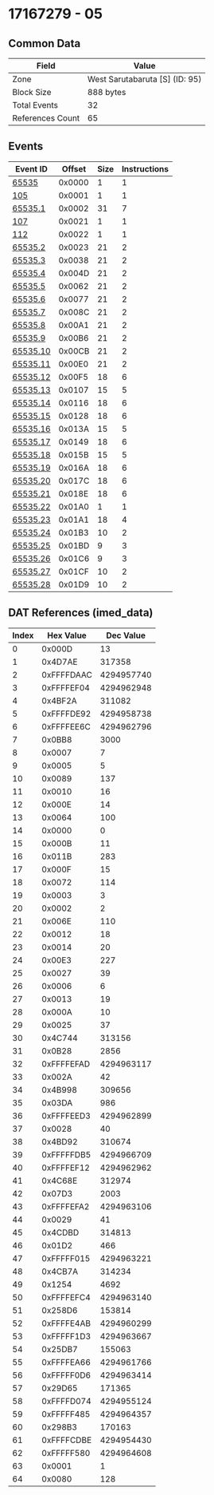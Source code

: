 # 17167279 - 05

## Common Data

| Field            | Value                          |
|------------------|--------------------------------|
| Zone             | West Sarutabaruta [S] (ID: 95) |
| Block Size       | 888 bytes                      |
| Total Events     | 32                             |
| References Count | 65                             |

## Events

| Event ID                  | Offset   |   Size |   Instructions |
|---------------------------|----------|--------|----------------|
| [65535](./65535.md)       | 0x0000   |      1 |              1 |
| [105](./105.md)           | 0x0001   |      1 |              1 |
| [65535.1](./65535.1.md)   | 0x0002   |     31 |              7 |
| [107](./107.md)           | 0x0021   |      1 |              1 |
| [112](./112.md)           | 0x0022   |      1 |              1 |
| [65535.2](./65535.2.md)   | 0x0023   |     21 |              2 |
| [65535.3](./65535.3.md)   | 0x0038   |     21 |              2 |
| [65535.4](./65535.4.md)   | 0x004D   |     21 |              2 |
| [65535.5](./65535.5.md)   | 0x0062   |     21 |              2 |
| [65535.6](./65535.6.md)   | 0x0077   |     21 |              2 |
| [65535.7](./65535.7.md)   | 0x008C   |     21 |              2 |
| [65535.8](./65535.8.md)   | 0x00A1   |     21 |              2 |
| [65535.9](./65535.9.md)   | 0x00B6   |     21 |              2 |
| [65535.10](./65535.10.md) | 0x00CB   |     21 |              2 |
| [65535.11](./65535.11.md) | 0x00E0   |     21 |              2 |
| [65535.12](./65535.12.md) | 0x00F5   |     18 |              6 |
| [65535.13](./65535.13.md) | 0x0107   |     15 |              5 |
| [65535.14](./65535.14.md) | 0x0116   |     18 |              6 |
| [65535.15](./65535.15.md) | 0x0128   |     18 |              6 |
| [65535.16](./65535.16.md) | 0x013A   |     15 |              5 |
| [65535.17](./65535.17.md) | 0x0149   |     18 |              6 |
| [65535.18](./65535.18.md) | 0x015B   |     15 |              5 |
| [65535.19](./65535.19.md) | 0x016A   |     18 |              6 |
| [65535.20](./65535.20.md) | 0x017C   |     18 |              6 |
| [65535.21](./65535.21.md) | 0x018E   |     18 |              6 |
| [65535.22](./65535.22.md) | 0x01A0   |      1 |              1 |
| [65535.23](./65535.23.md) | 0x01A1   |     18 |              4 |
| [65535.24](./65535.24.md) | 0x01B3   |     10 |              2 |
| [65535.25](./65535.25.md) | 0x01BD   |      9 |              3 |
| [65535.26](./65535.26.md) | 0x01C6   |      9 |              3 |
| [65535.27](./65535.27.md) | 0x01CF   |     10 |              2 |
| [65535.28](./65535.28.md) | 0x01D9   |     10 |              2 |

## DAT References (imed_data)

|   Index | Hex Value   |   Dec Value |
|---------|-------------|-------------|
|       0 | 0x000D      |          13 |
|       1 | 0x4D7AE     |      317358 |
|       2 | 0xFFFFDAAC  |  4294957740 |
|       3 | 0xFFFFEF04  |  4294962948 |
|       4 | 0x4BF2A     |      311082 |
|       5 | 0xFFFFDE92  |  4294958738 |
|       6 | 0xFFFFEE6C  |  4294962796 |
|       7 | 0x0BB8      |        3000 |
|       8 | 0x0007      |           7 |
|       9 | 0x0005      |           5 |
|      10 | 0x0089      |         137 |
|      11 | 0x0010      |          16 |
|      12 | 0x000E      |          14 |
|      13 | 0x0064      |         100 |
|      14 | 0x0000      |           0 |
|      15 | 0x000B      |          11 |
|      16 | 0x011B      |         283 |
|      17 | 0x000F      |          15 |
|      18 | 0x0072      |         114 |
|      19 | 0x0003      |           3 |
|      20 | 0x0002      |           2 |
|      21 | 0x006E      |         110 |
|      22 | 0x0012      |          18 |
|      23 | 0x0014      |          20 |
|      24 | 0x00E3      |         227 |
|      25 | 0x0027      |          39 |
|      26 | 0x0006      |           6 |
|      27 | 0x0013      |          19 |
|      28 | 0x000A      |          10 |
|      29 | 0x0025      |          37 |
|      30 | 0x4C744     |      313156 |
|      31 | 0x0B28      |        2856 |
|      32 | 0xFFFFEFAD  |  4294963117 |
|      33 | 0x002A      |          42 |
|      34 | 0x4B998     |      309656 |
|      35 | 0x03DA      |         986 |
|      36 | 0xFFFFEED3  |  4294962899 |
|      37 | 0x0028      |          40 |
|      38 | 0x4BD92     |      310674 |
|      39 | 0xFFFFFDB5  |  4294966709 |
|      40 | 0xFFFFEF12  |  4294962962 |
|      41 | 0x4C68E     |      312974 |
|      42 | 0x07D3      |        2003 |
|      43 | 0xFFFFEFA2  |  4294963106 |
|      44 | 0x0029      |          41 |
|      45 | 0x4CDBD     |      314813 |
|      46 | 0x01D2      |         466 |
|      47 | 0xFFFFF015  |  4294963221 |
|      48 | 0x4CB7A     |      314234 |
|      49 | 0x1254      |        4692 |
|      50 | 0xFFFFEFC4  |  4294963140 |
|      51 | 0x258D6     |      153814 |
|      52 | 0xFFFFE4AB  |  4294960299 |
|      53 | 0xFFFFF1D3  |  4294963667 |
|      54 | 0x25DB7     |      155063 |
|      55 | 0xFFFFEA66  |  4294961766 |
|      56 | 0xFFFFF0D6  |  4294963414 |
|      57 | 0x29D65     |      171365 |
|      58 | 0xFFFFD074  |  4294955124 |
|      59 | 0xFFFFF485  |  4294964357 |
|      60 | 0x298B3     |      170163 |
|      61 | 0xFFFFCDBE  |  4294954430 |
|      62 | 0xFFFFF580  |  4294964608 |
|      63 | 0x0001      |           1 |
|      64 | 0x0080      |         128 |
